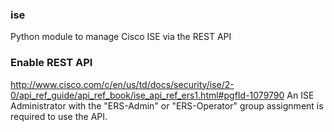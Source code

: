 ### ise
Python module to manage Cisco ISE via the REST API

### Enable REST API
http://www.cisco.com/c/en/us/td/docs/security/ise/2-0/api_ref_guide/api_ref_book/ise_api_ref_ers1.html#pgfId-1079790
An ISE Administrator with the "ERS-Admin" or "ERS-Operator" group assignment is required to use the API.

